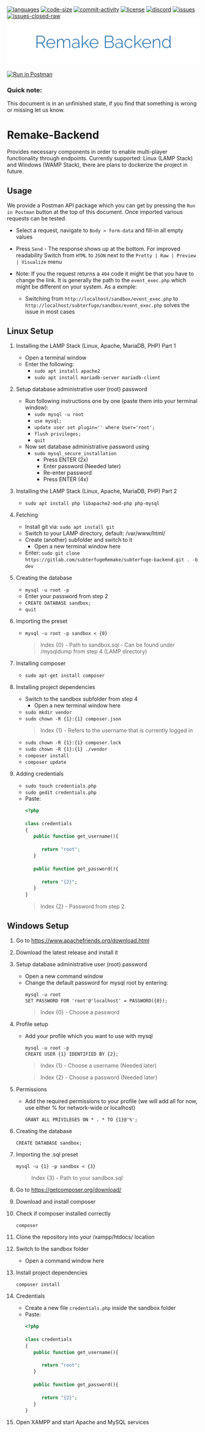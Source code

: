 [![languages](https://img.shields.io/github/languages/top/Subterfuge-Revived/Remake-Backend)]()
[![code-size](https://img.shields.io/github/languages/code-size/Subterfuge-Revived/Remake-Backend)]()
[![commit-activity](https://img.shields.io/github/commit-activity/y/Subterfuge-Revived/Remake-Backend)](https://github.com/Subterfuge-Revived/Remake-Backend/pulse/yearly)
[![license](https://img.shields.io/github/license/Subterfuge-Revived/Remake-Backend)](LICENSE)
[![discord](https://img.shields.io/discord/617149385196961792)](https://discord.gg/GNk7Xw4)
[![issues](https://img.shields.io/github/issues/Subterfuge-Revived/Remake-Backend)](https://github.com/Subterfuge-Revived/Remake-Backend/issues?q=is%3Aopen)
[![issues-closed-raw](https://img.shields.io/github/issues-closed/Subterfuge-Revived/Remake-Backend)](https://github.com/Subterfuge-Revived/Remake-Backend/issues?q=is%3Aclosed+)
[![Banner](banner.png)]()

[![Run in Postman](https://run.pstmn.io/button.svg)](https://app.getpostman.com/run-collection/832fc79f1e130e713524)
### Quick note:

This document is in an unfinished state, if you find that something is wrong or missing let us know.

# Remake-Backend

Provides necessary components in order to enable multi-player functionality through endpoints. Currently supported: Linux 
(LAMP Stack) and Windows (WAMP Stack), there are plans to dockerize the project in future.

## Usage

We provide a Postman API package which you can get by pressing the `Run in Postman` button at the top of this 
document. Once imported various requests can be tested. 
 - Select a request, navigate to `Body > form-data` and fill-in all empty values
 - Press `Send` - The response shows up at the bottom. For improved readability Switch from `HTML` to `JSON` next
 to the `Pretty | Raw | Preview | Visualize` menu
 
 - Note: If you the request returns a `404` code it might be that you have to change the link. It is generally the path 
 to the `event_exec.php` which might be different on your system.
 As a exmple:
    - Switching from `http://localhost/sandbox/event_exec.php` to `http://localhost/subterfuge/sandbox/event_exec.php`
    solves the issue in most cases

## Linux Setup

1. Installing the LAMP Stack (Linux, Apache, MariaDB, PHP) Part 1

   - Open a terminal window
   - Enter the following: 
     - `sudo apt install apache2`
     - `sudo apt install mariadb-server mariadb-client`
     
2. Setup database administrative user (root) password
   - Run following instructions one by one (paste them into your terminal window):
     - `sudo mysql -u root`
     - `use mysql;`
     - `update user set plugin='' where User='root';`
     - `flush privileges;`
     - `quit`
   - Now set database administrative password using
     - `sudo mysql_secure_installation`
        - Press ENTER (2x)
        - Enter password (Needed later)
        - Re-enter password
        - Press ENTER (4x)
        
3. Installing the LAMP Stack (Linux, Apache, MariaDB, PHP) Part 2
   - `sudo apt install php libapache2-mod-php php-mysql`
     
4. Fetching
   - Install git via: `sudo apt install git`
   - Switch to your LAMP directory, default: /var/www/html/
   - Create (another) subfolder and switch to it
     - Open a new terminal window  here
   - Enter: `sudo git clone https://gitlab.com/subterfugeRemake/subterfuge-backend.git . -b dev`
     
5. Creating the database
   - `mysql -u root -p`
   - Enter your password from step 2
   - `CREATE DATABASE sandbox;`
   - `quit`
     
6. Importing the preset
   - `mysql -u root -p sandbox < {0}`
     > Index {0} - Path to sandbox.sql - Can be found under /mysqldump from step 4 (LAMP directory)
   
7. Installing composer
   - `sudo apt-get install composer`
   
8. Installing project dependencies
   - Switch to the sandbox subfolder from step 4
     - Open a new terminal window here
   - `sudo mkdir vendor`
   - `sudo chown -R {1}:{1} composer.json` 
     > Index {1} - Refers to the username that is currently logged in
   - `sudo chown -R {1}:{1} composer.lock`
   - `sudo chown -R {1}:{1} ./vendor`
   - `composer install`
   - `composer update`
   
9. Adding credentials
   - `sudo touch credentials.php`
   - `sudo gedit credentials.php`
   - Paste:
        ```php
        <?php
        
        class credentials
        {
           public function get_username(){
        
              return "root";
           }
        
           public function get_password(){
        
              return "{2}";
           }
        }
        ```
        > Index {2} - Password from step 2.

## Windows Setup

1. Go to https://www.apachefriends.org/download.html

2. Download the latest release and install it

3. Setup database administrative user (root) password
   - Open a new command window
   - Change the default password for mysql root by entering:
        ```
        mysql -u root
        SET PASSWORD FOR 'root'@'localhost' = PASSWORD({0});
        ```
        > Index {0} - Choose a password

4. Profile setup 
   - Add your profile which you want to use with mysql
        ```
        mysql -u root -p
        CREATE USER {1} IDENTIFIED BY {2};
        ```
        > Index {1} - Choose a username (Needed later)
                                                                                                                                                                   
        > Index {2} - Choose a password (Needed later)                                                                                                                                                           

5. Permissions
   - Add the required permissions to your profile (we will add all for now, use either % for network-wide or localhost)
        ```
        GRANT ALL PRIVILEGES ON * . * TO {1}@'%';
        ```
        
6. Creating the database
    ```
    CREATE DATABASE sandbox;
    ```

7. Importing the .sql preset
    ```
    mysql -u {1} -p sandbox < {3}
    ```
    > Index {3} - Path to your sandbox.sql 

8. Go to https://getcomposer.org/download/

9. Download and install composer

10. Check if composer installed correctly
    ```
    composer
    ```
11. Clone the repository into your /xampp/htdocs/ location

12. Switch to the sandbox folder
    - Open a command window here
    
13. Install project dependencies
    ```
    composer install
    ```
    
14. Credentials
    - Create a new file `credentials.php` inside the sandbox folder
    - Paste:
        ```php
        <?php
        
        class credentials
        {
           public function get_username(){
        
              return "root";
           }
        
           public function get_password(){
        
              return "{2}";
           }
        }
         ```

15. Open XAMPP and start Apache and MySQL services